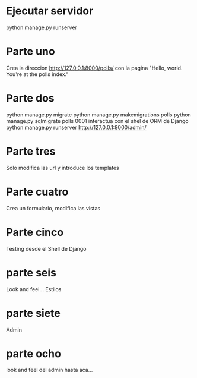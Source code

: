 # Ejecutar servidor
python manage.py runserver
# Parte uno 
Crea la direccion http://127.0.0.1:8000/polls/ con la pagina "Hello, world. You're at the polls index."
# Parte dos
python manage.py migrate
python manage.py makemigrations polls
python manage.py sqlmigrate polls 0001
interactua con el shel de ORM de Django
python manage.py runserver
http://127.0.0.1:8000/admin/
# Parte tres
Solo modifica las url y introduce los templates
# Parte cuatro
Crea un formulario, modifica las vistas
# Parte cinco
Testing desde el Shell de Django
# parte seis
Look and feel...
Estilos
# parte siete
Admin
# parte  ocho
look and feel del admin
hasta aca...


